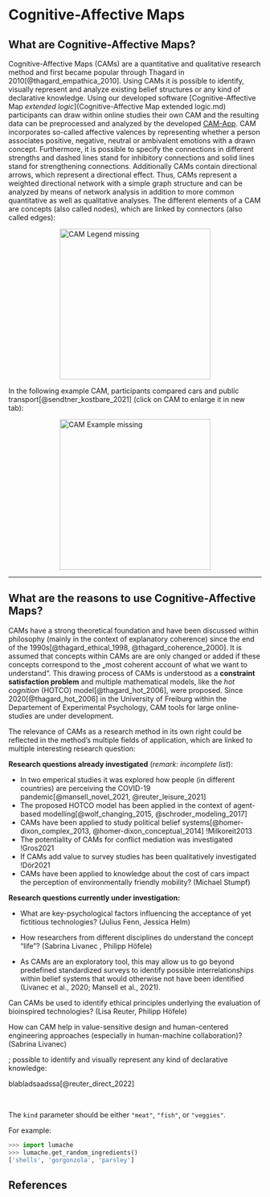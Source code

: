 <style>
.centerImg{
    display: block;
    margin: 0 auto;
}
</style>


Cognitive-Affective Maps
=====

What are Cognitive-Affective Maps?
------------

Cognitive-Affective Maps (CAMs) are a quantitative and qualitative research method and first became popular through Thagard in 2010[@thagard_empathica_2010]. Using CAMs it is possible to identify, visually represent and analyze existing belief structures or any kind of declarative knowledge. Using our developed software [Cognitive-Affective Map *extended logic*](Cognitive-Affective Map extended logic.md) participants can draw within online studies their own CAM and the resulting data can be preprocessed and analyzed by the developed [CAM-App](CAM-App.md). CAM incorporates so-called affective valences by representing whether a person associates positive, negative, neutral or ambivalent emotions with a drawn concept. Furthermore, it is possible to specify the connections in different strengths and dashed lines stand for inhibitory connections and solid lines stand for strengthening connections. Additionally CAMs contain directional arrows, which represent a directional effect. Thus, CAMs represent a weighted directional network with a simple graph structure and can be analyzed by means of network analysis in addition to more common quantitative as well as qualitative analyses. The different elements of a CAM are concepts (also called nodes), which are linked by connectors (also called edges):

<img src="/img/CAM_legend.JPG" alt="CAM Legend missing" style="height:300px;" class="centerImg">

In the following example CAM, participants compared cars and public transport[@sendtner_kostbare_2021] (click on CAM to enlarge it in new tab): 

<a href="/img/CAM_example_sendtner2021.JPG" target="_blank">
  <img alt="CAM Example missing"  style="height:300px;" class="centerImg" src="/img/CAM_example_sendtner2021.JPG" />
</a>



***
What are the reasons to use Cognitive-Affective Maps?
----------------

CAMs have a strong theoretical foundation and have been discussed within philosophy (mainly in the context of explanatory coherence) since the end of the 1990s[@thagard_ethical_1998, @thagard_coherence_2000]. It is assumed that concepts within CAMs are are only changed or added if these concepts correspond to the „most coherent account of what we want to understand“. This drawing process of CAMs is understood as a **constraint satisfaction problem** and multiple mathematical models, like the *hot cognition* (HOTCO) model[@thagard_hot_2006], were proposed. Since 2020[@thagard_hot_2006] in the University of Freiburg within the Departement of Experimental Psychology, CAM tools for large online-studies are under development.


The relevance of CAMs as a research method in its own right could be reflected in the method’s multiple fields of application, which are linked to multiple interesting research question: 

**Research questions already investigated** (*remark: incomplete list*):

* In two emperical studies it was explored how people (in different countries) are perceiving the COVID-19 pandemic[@mansell_novel_2021, @reuter_leisure_2021]
* The proposed HOTCO model has been applied in the context of agent-based modelling[@wolf_changing_2015, @schroder_modeling_2017]
* CAMs have been applied to study political belief systems[@homer-dixon_complex_2013, @homer-dixon_conceptual_2014] !Milkoreit2013 
* The potentiality of CAMs for conflict mediation was investigated !Gros2021
* If CAMs add value to survey studies has been qualitatively investigated !Dör2021
* CAMs have been applied to  knowledge about the cost of cars impact the perception of environmentally friendly mobility? (Michael Stumpf)






**Research questions currently under investigation:**

* What are key-psychological factors influencing the acceptance of yet fictitious technologies? (Julius Fenn, Jessica Helm)

* How researchers from different disciplines do understand the concept “life”? (Sabrina Livanec , Philipp Höfele)


* As CAMs are an exploratory tool, this may allow us to go beyond predefined standardized surveys to identify possible interrelationships within belief systems that would otherwise not have been identified (Livanec et al., 2020; Mansell et al., 2021). 


Can CAMs be used to identify ethical principles underlying the evaluation of bioinspired technologies? (Lisa Reuter, Philipp Höfele)

How can CAM help in value-sensitive design and human-centered engineering approaches (especially in human-machine collaboration)? (Sabrina Livanec)

; possible to identify and visually represent
any kind of declarative knowledge:



blabladsaadssa[@reuter_direct_2022]


<br>

The `kind` parameter should be either `"meat"`, `"fish"`, or `"veggies"`.

For example:

```python
>>> import lumache
>>> lumache.get_random_ingredients()
['shells', 'gorgonzola', 'parsley']
```

References
----------------